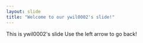 ```yaml
---
layout: slide
title: "Welcome to our ywil0002's slide!"
---
```

This is ywil0002's slide
Use the left arrow to go back!
